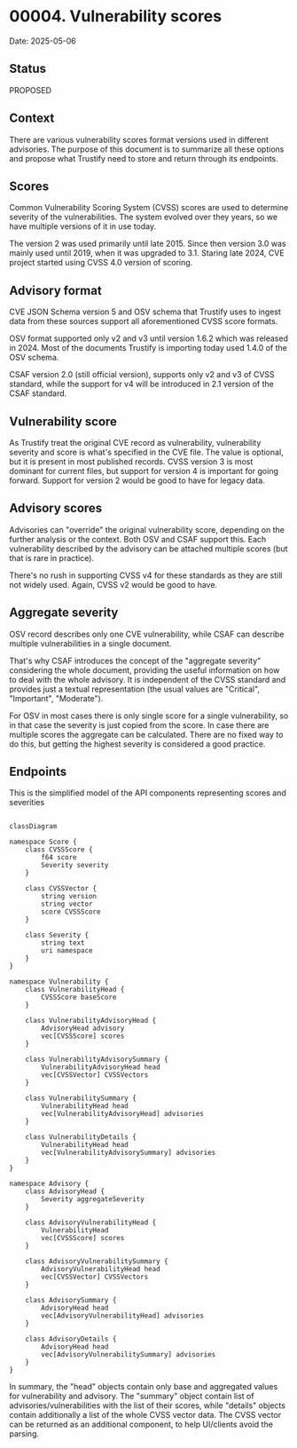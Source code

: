 # 00004. Vulnerability scores

Date: 2025-05-06

## Status
PROPOSED

## Context

There are various vulnerability scores format versions used in different advisories. The purpose of this document is to summarize all these options and propose what Trustify need to store and return through its endpoints.

## Scores

Common Vulnerability Scoring System (CVSS) scores are used to determine severity of the vulnerabilities. The system evolved over they years, so we have multiple versions of it in use today.

The version 2 was used primarily until late 2015. Since then version 3.0 was mainly used until 2019, when it was upgraded to 3.1. Staring late 2024, CVE project started using CVSS 4.0 version of scoring.

## Advisory format

CVE JSON Schema version 5 and OSV schema that Trustify uses to ingest data from these sources support all aforementioned CVSS score formats.

OSV format supported only v2 and v3 until version 1.6.2 which was released in 2024. Most of the documents Trustify is importing today used 1.4.0 of the OSV schema.

CSAF version 2.0 (still official version), supports only v2 and v3 of CVSS standard, while the support for v4 will be introduced in 2.1 version of the CSAF standard.

## Vulnerability score

As Trustify treat the original CVE record as vulnerability, vulnerability severity and score is what's specified in the CVE file. The value is optional, but it is present in most published records. CVSS version 3 is most dominant for current files, but support for version 4 is important for going forward. Support for version 2 would be good to have for legacy data.

## Advisory scores

Advisories can "override" the original vulnerability score, depending on the further analysis or the context. Both OSV and CSAF support this. Each vulnerability described by the advisory can be attached multiple scores (but that is rare in practice).

There's no rush in supporting CVSS v4 for these standards as they are still not widely used. Again, CVSS v2 would be good to have.

## Aggregate severity

OSV record describes only one CVE vulnerability, while CSAF can describe multiple vulnerabilities in a single document.

That's why CSAF introduces the concept of the "aggregate severity" considering the whole document, providing the useful information on how to deal with the whole advisory. It is independent of the CVSS standard and provides just a textual representation (the usual values are "Critical", "Important", "Moderate").

For OSV in most cases there is only single score for a single vulnerability, so in that case the severity is just copied from the score. In case there are multiple scores the aggregate can be calculated. There are no fixed way to do this, but getting the highest severity is considered a good practice.

## Endpoints

This is the simplified model of the API components representing scores and severities

```mermaid

classDiagram

namespace Score {
    class CVSSScore {
        f64 score
        Severity severity
    }

    class CVSSVector {
        string version
        string vector
        score CVSSScore
    }

    class Severity {
        string text
        uri namespace
    }
}

namespace Vulnerability {
    class VulnerabilityHead {
        CVSSScore baseScore
    }

    class VulnerabilityAdvisoryHead {
        AdvisoryHead advisory
        vec[CVSSScore] scores
    }

    class VulnerabilityAdvisorySummary {
        VulnerabilityAdvisoryHead head
        vec[CVSSVector] CVSSVectors
    }

    class VulnerabilitySummary {
        VulnerabilityHead head
        vec[VulnerabilityAdvisoryHead] advisories
    }

    class VulnerabilityDetails {
        VulnerabilityHead head
        vec[VulnerabilityAdvisorySummary] advisories
    }
}

namespace Advisory {
    class AdvisoryHead {
        Severity aggregateSeverity
    }

    class AdvisoryVulnerabilityHead {
        VulnerabilityHead
        vec[CVSSScore] scores
    }

    class AdvisoryVulnerabilitySummary {
        AdvisoryVulnerabilityHead head
        vec[CVSSVector] CVSSVectors
    }

    class AdvisorySummary {
        AdvisoryHead head
        vec[AdvisoryVulnerabilityHead] advisories
    }

    class AdvisoryDetails {
        AdvisoryHead head
        vec[AdvisoryVulnerabilitySummary] advisories
    }
}
```

In summary, the "head" objects contain only base and aggregated values for vulnerability and advisory. The "summary" object
contain list of advisories/vulnerabilities with the list of their scores, while "details" objects contain additionally a list
of the whole CVSS vector data. The CVSS vector can be returned as an additional component, to help UI/clients avoid the parsing.